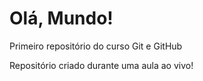 # Olá, Mundo! 
 Primeiro repositório do curso Git e GitHub

Repositório criado durante uma aula ao vivo!